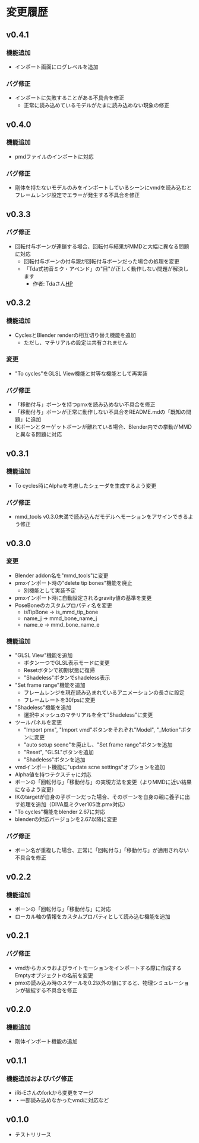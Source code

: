 変更履歴
========

v0.4.1
------
### 機能追加 ###
* インポート画面にログレベルを追加

### バグ修正 ###
* インポートに失敗することがある不具合を修正
    * 正常に読み込めているモデルがたまに読み込めない現象の修正

v0.4.0
------
### 機能追加 ###
* pmdファイルのインポートに対応

### バグ修正 ###
* 剛体を持たないモデルのみをインポートしているシーンにvmdを読み込むと
  フレームレンジ設定でエラーが発生する不具合を修正

v0.3.3
------
### バグ修正 ###
* 回転付与ボーンが連鎖する場合、回転付与結果がMMDと大幅に異なる問題に対応
    * 回転付与ボーンの付与親が回転付与ボーンだった場合の処理を変更
    * 「Tda式初音ミク・アペンド」の"目"が正しく動作しない問題が解決します
        * 作者: Tdaさん[HP](http://u16hp.blog134.fc2.com/)

v0.3.2
------
### 機能追加 ###
* CyclesとBlender renderの相互切り替え機能を追加
    * ただし、マテリアルの設定は共有されません

### 変更 ###
* "To cycles"をGLSL View機能と対等な機能として再実装

### バグ修正 ###
* 「移動付与」ボーンを持つpmxを読み込めない不具合を修正
* 「移動付与」ボーンが正常に動作しない不具合をREADME.mdの「既知の問題」に追加
* IKボーンとターゲットボーンが離れている場合、Blender内での挙動がMMDと異なる問題に対応

v0.3.1
------
### 機能追加 ###
* To cycles時にAlphaを考慮したシェーダを生成するよう変更

### バグ修正 ###
* mmd_tools v0.3.0未満で読み込んだモデルへモーションをアサインできるよう修正

v0.3.0
-------
### 変更 ###
* Blender addon名を"mmd_tools"に変更
* pmxインポート時の"delete tip bones"機能を廃止
    * 別機能として実装予定
* pmxインポート時に自動設定されるgravity値の基準を変更
* PoseBoneのカスタムプロパティ名を変更
    * isTipBone -> is\_mmd\_tip\_bone
    * name_j -> mmd\_bone\_name\_j
    * name_e -> mmd\_bone\_name\_e

### 機能追加 ###
* "GLSL View"機能を追加
    * ボタン一つでGLSL表示モードに変更
    * Resetボタンで初期状態に復帰
    * "Shadeless"ボタンでshadeless表示
* "Set frame range"機能を追加
    * フレームレンジを現在読み込まれているアニメーションの長さに設定
    * フレームレートを30fpsに変更
* "Shadeless"機能を追加
    * 選択中メッシュのマテリアルを全て"Shadeless"に変更
* ツールパネルを変更
    * "Import pmx", "Import vmd"ボタンをそれぞれ"Model", "_Motion"ボタンに変更
    * "auto setup scene"を廃止し、"Set frame range"ボタンを追加
    * "Reset", "GLSL"ボタンを追加
    * "Shadeless"ボタンを追加
* vmdインポート機能に"update scne settings"オプションを追加
* Alpha値を持つテクスチャに対応
* ボーンの「回転付与」「移動付与」の実現方法を変更（よりMMDに近い結果になるよう変更）
* IKのtargetが自身の子ボーンだった場合、そのボーンを自身の親に養子に出す処理を追加（DIVA風ミクver105改.pmx対応）
* "To cycles"機能をblender 2.67に対応
* blenderの対応バージョンを2.67以降に変更

### バグ修正 ###
* ボーン名が重複した場合、正常に「回転付与」「移動付与」が適用されない不具合を修正

v0.2.2
-------
### 機能追加 ###
* ボーンの「回転付与」「移動付与」に対応
* ローカル軸の情報をカスタムプロパティとして読み込む機能を追加

v0.2.1
-------
### バグ修正 ###
* vmdからカメラおよびライトモーションをインポートする際に作成するEmptyオブジェクトの名前を変更
* pmxの読み込み時のスケールを0.2以外の値にすると、物理シミュレーションが破綻する不具合を修正

v0.2.0
------
### 機能追加 ###
* 剛体インポート機能の追加

v0.1.1
-------
### 機能追加およびバグ修正 ###
* iRi-Eさんのforkから変更をマージ
* ・一部読み込めなかったvmdに対応など

v0.1.0
-------
* テストリリース
